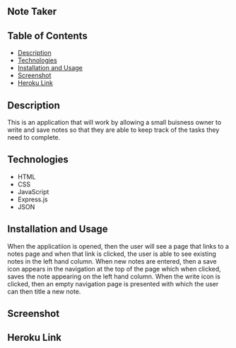 ## Note Taker

## Table of Contents

- [Description](#description)
- [Technologies](#technologies)
- [Installation and Usage](#installation-and-usage)
- [Screenshot](#screenshot)
- [Heroku Link](#heroku-link)

## Description 

This is an application that will work by allowing a small buisness owner to write and save notes so that they are able to keep track of the tasks they need to complete.

## Technologies

- HTML
- CSS
- JavaScript
- Express.js
- JSON

## Installation and Usage

When the applicatiion is opened, then the user will see a page that links to a notes page and when that link is clicked, the user is able to see existing notes in the left hand column. When new notes are entered, then a save icon appears in the navigation at the top of the page which when clicked, saves the note appearing on the left hand column. When the write icon is clicked, then an empty navigation page is presented with which the user can then title a new note.

## Screenshot

## Heroku Link
